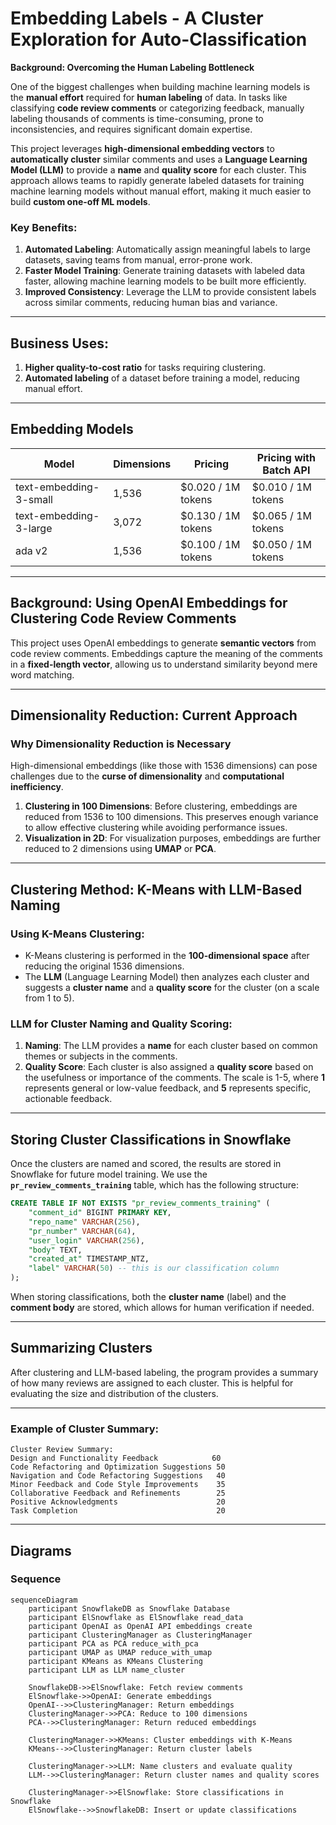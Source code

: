 # Embedding Labels - A Cluster Exploration for Auto-Classification

**Background: Overcoming the Human Labeling Bottleneck**

One of the biggest challenges when building machine learning models is the **manual effort** required for **human labeling** of data. In tasks like classifying **code review comments** or categorizing feedback, manually labeling thousands of comments is time-consuming, prone to inconsistencies, and requires significant domain expertise.

This project leverages **high-dimensional embedding vectors** to **automatically cluster** similar comments and uses a **Language Learning Model (LLM)** to provide a **name** and **quality score** for each cluster. This approach allows teams to rapidly generate labeled datasets for training machine learning models without manual effort, making it much easier to build **custom one-off ML models**.

### Key Benefits:

1. **Automated Labeling**: Automatically assign meaningful labels to large datasets, saving teams from manual, error-prone work.
2. **Faster Model Training**: Generate training datasets with labeled data faster, allowing machine learning models to be built more efficiently.
3. **Improved Consistency**: Leverage the LLM to provide consistent labels across similar comments, reducing human bias and variance.

---

## Business Uses:

1. **Higher quality-to-cost ratio** for tasks requiring clustering.
2. **Automated labeling** of a dataset before training a model, reducing manual effort.

---

## Embedding Models

| Model                  | Dimensions | Pricing            | Pricing with Batch API |
| ---------------------- | ---------- | ------------------ | ---------------------- |
| text-embedding-3-small | 1,536      | $0.020 / 1M tokens | $0.010 / 1M tokens     |
| text-embedding-3-large | 3,072      | $0.130 / 1M tokens | $0.065 / 1M tokens     |
| ada v2                 | 1,536      | $0.100 / 1M tokens | $0.050 / 1M tokens     |

---

## Background: Using OpenAI Embeddings for Clustering Code Review Comments

This project uses OpenAI embeddings to generate **semantic vectors** from code review comments. Embeddings capture the meaning of the comments in a **fixed-length vector**, allowing us to understand similarity beyond mere word matching.

---

## Dimensionality Reduction: Current Approach

### Why Dimensionality Reduction is Necessary

High-dimensional embeddings (like those with 1536 dimensions) can pose challenges due to the **curse of dimensionality** and **computational inefficiency**.

1. **Clustering in 100 Dimensions**: Before clustering, embeddings are reduced from 1536 to 100 dimensions. This preserves enough variance to allow effective clustering while avoiding performance issues.
2. **Visualization in 2D**: For visualization purposes, embeddings are further reduced to 2 dimensions using **UMAP** or **PCA**.

---

## Clustering Method: K-Means with LLM-Based Naming

### Using K-Means Clustering:

- K-Means clustering is performed in the **100-dimensional space** after reducing the original 1536 dimensions.
- The **LLM** (Language Learning Model) then analyzes each cluster and suggests a **cluster name** and a **quality score** for the cluster (on a scale from 1 to 5).

### LLM for Cluster Naming and Quality Scoring:

1. **Naming**: The LLM provides a **name** for each cluster based on common themes or subjects in the comments.
2. **Quality Score**: Each cluster is also assigned a **quality score** based on the usefulness or importance of the comments. The scale is 1-5, where **1** represents general or low-value feedback, and **5** represents specific, actionable feedback.

---

## Storing Cluster Classifications in Snowflake

Once the clusters are named and scored, the results are stored in Snowflake for future model training. We use the **`pr_review_comments_training`** table, which has the following structure:

```sql
CREATE TABLE IF NOT EXISTS "pr_review_comments_training" (
    "comment_id" BIGINT PRIMARY KEY,
    "repo_name" VARCHAR(256),
    "pr_number" VARCHAR(64),
    "user_login" VARCHAR(256),
    "body" TEXT,
    "created_at" TIMESTAMP_NTZ,
    "label" VARCHAR(50) -- this is our classification column
);
```

When storing classifications, both the **cluster name** (label) and the **comment body** are stored, which allows for human verification if needed.

---

## Summarizing Clusters

After clustering and LLM-based labeling, the program provides a summary of how many reviews are assigned to each cluster. This is helpful for evaluating the size and distribution of the clusters.

---

### Example of Cluster Summary:

```
Cluster Review Summary:
Design and Functionality Feedback            60
Code Refactoring and Optimization Suggestions 50
Navigation and Code Refactoring Suggestions   40
Minor Feedback and Code Style Improvements    35
Collaborative Feedback and Refinements        25
Positive Acknowledgments                      20
Task Completion                               20
```

---

## Diagrams

### Sequence

```mermaid
sequenceDiagram
    participant SnowflakeDB as Snowflake Database
    participant ElSnowflake as ElSnowflake read_data
    participant OpenAI as OpenAI API embeddings create
    participant ClusteringManager as ClusteringManager
    participant PCA as PCA reduce_with_pca
    participant UMAP as UMAP reduce_with_umap
    participant KMeans as KMeans Clustering
    participant LLM as LLM name_cluster

    SnowflakeDB->>ElSnowflake: Fetch review comments
    ElSnowflake->>OpenAI: Generate embeddings
    OpenAI-->>ClusteringManager: Return embeddings
    ClusteringManager->>PCA: Reduce to 100 dimensions
    PCA-->>ClusteringManager: Return reduced embeddings

    ClusteringManager->>KMeans: Cluster embeddings with K-Means
    KMeans-->>ClusteringManager: Return cluster labels

    ClusteringManager->>LLM: Name clusters and evaluate quality
    LLM-->>ClusteringManager: Return cluster names and quality scores

    ClusteringManager->>ElSnowflake: Store classifications in Snowflake
    ElSnowflake-->>SnowflakeDB: Insert or update classifications

```
